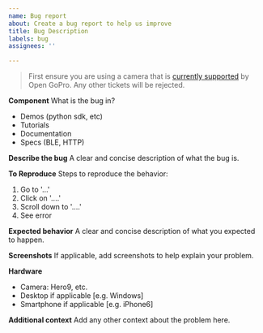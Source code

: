 ```yaml
---
name: Bug report
about: Create a bug report to help us improve
title: Bug Description
labels: bug
assignees: ''

---
```


> First ensure you are using a camera that is [currently supported](https://gopro.github.io/OpenGoPro/#compatibility) by Open GoPro. Any other tickets will be rejected.

**Component**
What is the bug in?
- Demos (python sdk, etc)
- Tutorials
- Documentation
- Specs (BLE, HTTP)

**Describe the bug**
A clear and concise description of what the bug is.

**To Reproduce**
Steps to reproduce the behavior:
1. Go to '...'
2. Click on '....'
3. Scroll down to '....'
4. See error

**Expected behavior**
A clear and concise description of what you expected to happen.

**Screenshots**
If applicable, add screenshots to help explain your problem.

**Hardware**
- Camera: Hero9, etc.
- Desktop if applicable [e.g. Windows]
- Smartphone if applicable [e.g. iPhone6]

**Additional context**
Add any other context about the problem here.
